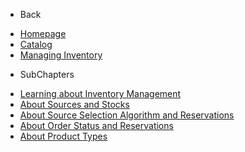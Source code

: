 - Back

* [Homepage](/)
* [Catalog](/adminhtml/UserGuide/Catalog/Index.md)
* [Managing Inventory](/adminhtml/UserGuide/Catalog/Managing_Inventory/Index.md)

- SubChapters

* [Learning about Inventory Management](/adminhtml/UserGuide/Catalog/Managing_Inventory/Learning_about_Inventory_Management/Index.md)
* [About Sources and Stocks](/adminhtml/UserGuide/Catalog/Managing_Inventory/Learning_about_Inventory_Management/01_About_Sources_and_Stocks.md)
* [About Source Selection Algorithm and Reservations](/adminhtml/UserGuide/Catalog/Managing_Inventory/Learning_about_Inventory_Management/02_About_Source_Selection.md)
* [About Order Status and Reservations](/adminhtml/UserGuide/Catalog/Managing_Inventory/Learning_about_Inventory_Management/03_About_Order_Status.md)
* [About Product Types](/adminhtml/UserGuide/Catalog/Managing_Inventory/Learning_about_Inventory_Management/04_About_Product_Types.md)